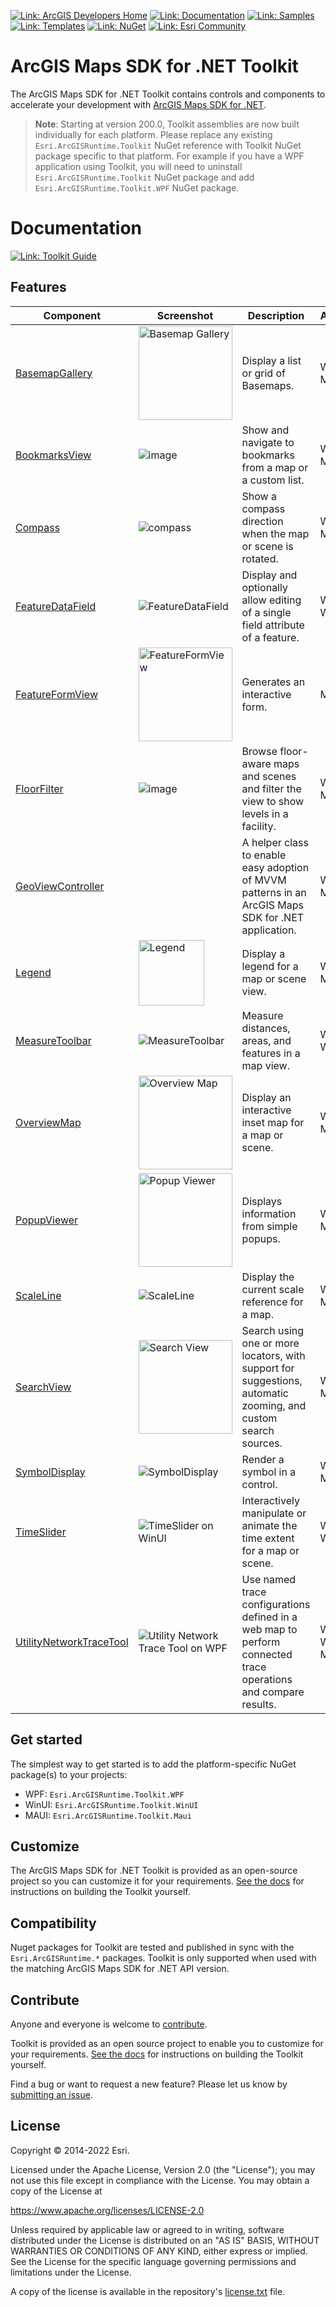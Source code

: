 [![Link: ArcGIS Developers Home](https://img.shields.io/badge/ArcGIS%20Developers%20Home-633b9b?style=flat-square)](https://developers.arcgis.com)
[![Link: Documentation](https://img.shields.io/badge/Documentation-633b9b?style=flat-square)](https://developers.arcgis.com/net/)
[![Link: Samples](https://img.shields.io/badge/Samples-633b9b?style=flat-square)](https://developers.arcgis.com/net/wpf/sample-code/)
[![Link: Templates](https://img.shields.io/badge/Templates-633b9b?style=flat-square&logo=visualstudio&labelColor=gray)](https://www.nuget.org/packages?q=ArcGIS+Runtime+Templates)
[![Link: NuGet](https://img.shields.io/badge/NuGet-633b9b?style=flat-square&logo=nuget&labelColor=gray)](https://www.nuget.org/profiles/Esri_Inc)
[![Link: Esri Community](https://img.shields.io/badge/🙋-Get%20help%20in%20Esri%20Community-633b9b?style=flat-square)](https://community.esri.com/t5/net-maps-sdk-questions/bd-p/arcgis-runtime-sdk-dotnet-questions)

# ArcGIS Maps SDK for .NET Toolkit

The ArcGIS Maps SDK for .NET Toolkit contains controls and components to accelerate your development with [ArcGIS Maps SDK for .NET](https://developers.arcgis.com/net/).

> **Note**: Starting at version 200.0, Toolkit assemblies are now built individually for each platform. Please replace any existing `Esri.ArcGISRuntime.Toolkit` NuGet reference with Toolkit NuGet package specific to that platform. For example if you have a WPF application using Toolkit, you will need to uninstall `Esri.ArcGISRuntime.Toolkit` NuGet package and add `Esri.ArcGISRuntime.Toolkit.WPF` NuGet package.

# Documentation

[![Link: Toolkit Guide](https://img.shields.io/badge/%F0%9F%93%84-Toolkit%20Guide-633b9b?style=flat-square)](docs/controls.md)

## Features

| Component | Screenshot | Description | Availability |
|-----------|------------|-------------|--------------|
|[BasemapGallery](docs/basemap-gallery.md) | <img width="150" title="Basemap Gallery" src="https://user-images.githubusercontent.com/29742178/124198151-f2dc6380-da84-11eb-8e78-4e705d14c33d.png" />| Display a list or grid of Basemaps. | WinUI, MAUI, WPF |
|[BookmarksView](docs/bookmarks-view.md) | ![image](https://user-images.githubusercontent.com/29742178/150397137-28029b87-5384-41b1-aabf-98260885152d.png) | Show and navigate to bookmarks from a map or a custom list. | WinUI, MAUI, WPF |
| [Compass](docs/compass.md) | ![compass](https://user-images.githubusercontent.com/1378165/73389839-d9c8f500-4289-11ea-923c-18232489b3e0.png) | Show a compass direction when the map or scene is rotated. | WinUI, MAUI, WPF |
| [FeatureDataField](docs/feature-data-field.md)   | ![FeatureDataField](https://user-images.githubusercontent.com/1378165/73389879-ebaa9800-4289-11ea-8e4e-de153a6a371a.png) | Display and optionally allow editing of a single field attribute of a feature. | WinUI, WPF |
|[FeatureFormView](docs/featureformview.md) | <img src="https://github.com/Esri/arcgis-maps-sdk-dotnet-toolkit/assets/1378165/db61facf-d45e-49ac-b1ac-9af55511cd6c" width="150" title="FeatureFormView" /> | Generates an interactive form. | MAUI, WPF |
|[FloorFilter](docs/floor-filter.md) | ![image](https://user-images.githubusercontent.com/29742178/158746908-71a39e28-596f-44b6-9230-e2a04bdaeb9e.png) | Browse floor-aware maps and scenes and filter the view to show levels in a facility. | WinUI, MAUI, WPF |
|[GeoViewController](docs/geoviewcontroller.md) | | A helper class to enable easy adoption of MVVM patterns in an ArcGIS Maps SDK for .NET application. | WinUI, MAUI, WPF |
| [Legend](docs/legend.md)   | <img src="https://user-images.githubusercontent.com/1378165/73389924-011fc200-428a-11ea-91bf-4ea1c2bf6683.png" width="105" title="Legend" />| Display a legend for a map or scene view. | WinUI, MAUI, WPF |
| [MeasureToolbar](docs/measure-toolbar.md)  | ![MeasureToolbar](https://user-images.githubusercontent.com/1378165/73389958-0f6dde00-428a-11ea-8c78-7192d49ea605.png) | Measure distances, areas, and features in a map view. | WinUI, WPF |
|[OverviewMap](docs/overview-map.md) | <img src="https://user-images.githubusercontent.com/29742178/121975740-34f07000-cd37-11eb-9162-462925cb3fe7.png" width="150" title="Overview Map" /> | Display an interactive inset map for a map or scene. | WinUI, MAUI, WPF |
|[PopupViewer](docs/popup-viewer.md) | <img src="https://user-images.githubusercontent.com/3878047/228625594-d0009216-0cb3-4836-9a62-e197371779ac.png" width="150" title="Popup Viewer" /> | Displays information from simple popups. | WinUI, MAUI, WPF |
| [ScaleLine](docs/scale-line.md)   | ![ScaleLine](https://user-images.githubusercontent.com/1378165/73390077-3debb900-428a-11ea-8b2f-dfd4914a637e.png) | Display the current scale reference for a map. | WinUI, MAUI, WPF |
|[SearchView](docs/search-view.md) | <img title="Search View" width="150" src="https://user-images.githubusercontent.com/29742178/142301018-4bbeb0f2-3021-49a7-b5ec-f642c5700bd0.png" /> | Search using one or more locators, with support for suggestions, automatic zooming, and custom search sources. | WinUI, MAUI, WPF |
| [SymbolDisplay](docs/symbol-display.md)   | ![SymbolDisplay](https://user-images.githubusercontent.com/1378165/73390051-31676080-428a-11ea-9feb-afb5d2aa6385.png) | Render a symbol in a control. | WinUI, MAUI, WPF |
|[TimeSlider](docs/time-slider.md) | ![TimeSlider on WinUI](https://user-images.githubusercontent.com/29742178/147712751-6d6db182-3e72-4dfc-ba23-3fbe97b1f934.png) | Interactively manipulate or animate the time extent for a map or scene. | WinUI, WPF |
|[UtilityNetworkTraceTool](docs/un-trace.md) | ![Utility Network Trace Tool on WPF](https://user-images.githubusercontent.com/29742178/173907265-73cd3a39-c836-433e-baf0-4c60f921ba86.png) | Use named trace configurations defined in a web map to perform connected trace operations and compare results. | WPF, WinUI, MAUI |

## Get started

The simplest way to get started is to add the platform-specific NuGet package(s) to your projects:

- WPF: `Esri.ArcGISRuntime.Toolkit.WPF`
- WinUI: `Esri.ArcGISRuntime.Toolkit.WinUI`
- MAUI: `Esri.ArcGISRuntime.Toolkit.Maui`

## Customize

The ArcGIS Maps SDK for .NET Toolkit is provided as an open-source project so you can customize it for your requirements. [See the docs](https://esri.github.io/arcgis-maps-sdk-dotnet-toolkit/buildingtoolkit.html) for instructions on building the Toolkit yourself.

## Compatibility

Nuget packages for Toolkit are tested and published in sync with the `Esri.ArcGISRuntime.*` packages. Toolkit is only supported when used with the matching ArcGIS Maps SDK for .NET API version.

## Contribute

Anyone and everyone is welcome to [contribute](CONTRIBUTING.md).

Toolkit is provided as an open source project to enable you to customize for your requirements. [See the docs](https://esri.github.io/arcgis-maps-sdk-dotnet-toolkit/buildingtoolkit.html) for instructions on building the Toolkit yourself.

Find a bug or want to request a new feature? Please let us know by [submitting an issue](https://esri.github.io/arcgis-maps-sdk-dotnet-toolkit/issues/new).

## License

Copyright © 2014-2022 Esri.

Licensed under the Apache License, Version 2.0 (the "License");
you may not use this file except in compliance with the License.
You may obtain a copy of the License at

   https://www.apache.org/licenses/LICENSE-2.0

Unless required by applicable law or agreed to in writing, software
distributed under the License is distributed on an "AS IS" BASIS,
WITHOUT WARRANTIES OR CONDITIONS OF ANY KIND, either express or implied.
See the License for the specific language governing permissions and
limitations under the License.

A copy of the license is available in the repository's [license.txt](/license.txt) file.
